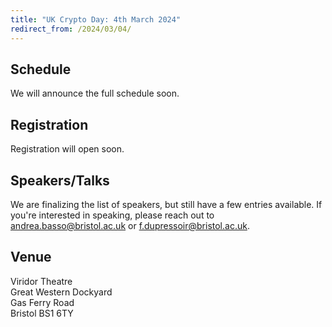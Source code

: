 ```yaml
---
title: "UK Crypto Day: 4th March 2024"
redirect_from: /2024/03/04/
---
```


## Schedule

We will announce the full schedule soon.

## Registration

Registration will open soon.

## Speakers/Talks

We are finalizing the list of speakers, but still have a few entries available. If you're interested in speaking, please reach out to [andrea.basso@bristol.ac.uk](mailto:andrea.basso@bristol.ac.uk) or [f.dupressoir@bristol.ac.uk](mailto:f.dupressoir@bristol.ac.uk).

## Venue

Viridor Theatre   
Great Western Dockyard  
Gas Ferry Road  
Bristol BS1 6TY